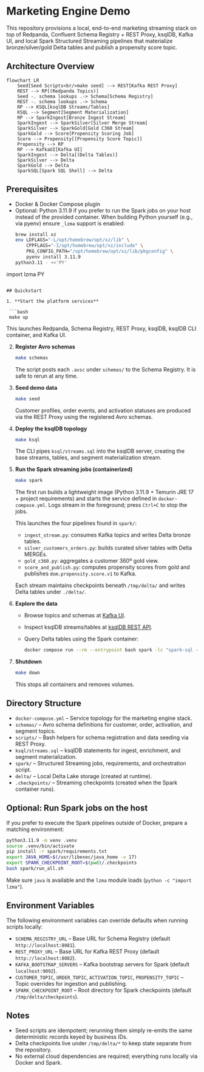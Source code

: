 # Marketing Engine Demo

This repository provisions a local, end-to-end marketing streaming stack on top of Redpanda, Confluent Schema Registry + REST Proxy, ksqlDB, Kafka UI, and local Spark Structured Streaming pipelines that materialize bronze/silver/gold Delta tables and publish a propensity score topic.

## Architecture Overview

```mermaid
flowchart LR
    Seed[Seed Scripts<br/>make seed] --> REST[Kafka REST Proxy]
    REST --> RP[(Redpanda Topics)]
    Seed -. schema lookups .-> Schema[Schema Registry]
    REST -. schema lookups .-> Schema
    RP --> KSQL[ksqlDB Streams/Tables]
    KSQL --> Segment[Segment Materialization]
    RP --> SparkIngest[Bronze Ingest Stream]
    SparkIngest --> SparkSilver[Silver Merge Stream]
    SparkSilver --> SparkGold[Gold C360 Stream]
    SparkGold --> Score[Propensity Scoring Job]
    Score --> Propensity[[Propensity Score Topic]]
    Propensity --> RP
    RP --> KafkaUI[Kafka UI]
    SparkIngest --> Delta[(Delta Tables)]
    SparkSilver --> Delta
    SparkGold --> Delta
    SparkSQL[Spark SQL Shell] --> Delta
```

## Prerequisites

- Docker & Docker Compose plugin
- Optional: Python 3.11.9 if you prefer to run the Spark jobs on your host instead of the provided container. When building Python yourself (e.g., via pyenv) ensure `_lzma` support is enabled:
  ```bash
  brew install xz
  env LDFLAGS="-L/opt/homebrew/opt/xz/lib" \
      CPPFLAGS="-I/opt/homebrew/opt/xz/include" \
      PKG_CONFIG_PATH="/opt/homebrew/opt/xz/lib/pkgconfig" \
      pyenv install 3.11.9
  python3.11 - <<'PY'
import lzma
PY
  ```

## Quickstart

1. **Start the platform services**

   ```bash
   make up
   ```

   This launches Redpanda, Schema Registry, REST Proxy, ksqlDB, ksqlDB CLI container, and Kafka UI.

2. **Register Avro schemas**

   ```bash
   make schemas
   ```

   The script posts each `.avsc` under `schemas/` to the Schema Registry. It is safe to rerun at any time.

3. **Seed demo data**

   ```bash
   make seed
   ```

   Customer profiles, order events, and activation statuses are produced via the REST Proxy using the registered Avro schemas.

4. **Deploy the ksqlDB topology**

   ```bash
   make ksql
   ```

   The CLI pipes `ksql/streams.sql` into the ksqlDB server, creating the base streams, tables, and segment materialization stream.

5. **Run the Spark streaming jobs (containerized)**

   ```bash
   make spark
   ```

   The first run builds a lightweight image (Python 3.11.9 + Temurin JRE 17 + project requirements) and starts the service defined in `docker-compose.yml`. Logs stream in the foreground; press `Ctrl+C` to stop the jobs.

   This launches the four pipelines found in `spark/`:

   - `ingest_stream.py`: consumes Kafka topics and writes Delta bronze tables.
   - `silver_customers_orders.py`: builds curated silver tables with Delta MERGEs.
   - `gold_c360.py`: aggregates a customer 360º gold view.
   - `score_and_publish.py`: computes propensity scores from gold and publishes `dom.propensity.score.v1` to Kafka.

   Each stream maintains checkpoints beneath `/tmp/delta/` and writes Delta tables under `./delta/`.

6. **Explore the data**

   - Browse topics and schemas at [Kafka UI](http://localhost:8080/).
   - Inspect ksqlDB streams/tables at [ksqlDB REST API](http://localhost:8088/).
   - Query Delta tables using the Spark container:

     ```bash
     docker compose run --rm --entrypoint bash spark -lc "spark-sql -e 'SELECT * FROM delta.`/workspace/delta/gold/c360`'"
     ```

7. **Shutdown**

   ```bash
   make down
   ```

   This stops all containers and removes volumes.

## Directory Structure

- `docker-compose.yml` – Service topology for the marketing engine stack.
- `schemas/` – Avro schema definitions for customer, order, activation, and segment topics.
- `scripts/` – Bash helpers for schema registration and data seeding via REST Proxy.
- `ksql/streams.sql` – ksqlDB statements for ingest, enrichment, and segment materialization.
- `spark/` – Structured Streaming jobs, requirements, and orchestration script.
- `delta/` – Local Delta Lake storage (created at runtime).
- `.checkpoints/` – Streaming checkpoints (created when the Spark container runs).

## Optional: Run Spark jobs on the host

If you prefer to execute the Spark pipelines outside of Docker, prepare a matching environment:

```bash
python3.11.9 -m venv .venv
source .venv/bin/activate
pip install -r spark/requirements.txt
export JAVA_HOME=$(/usr/libexec/java_home -v 17)
export SPARK_CHECKPOINT_ROOT=$(pwd)/.checkpoints
bash spark/run_all.sh
```

Make sure `java` is available and the `lzma` module loads (`python -c "import lzma"`).

## Environment Variables

The following environment variables can override defaults when running scripts locally:

- `SCHEMA_REGISTRY_URL` – Base URL for Schema Registry (default `http://localhost:8081`).
- `REST_PROXY_URL` – Base URL for Kafka REST Proxy (default `http://localhost:8082`).
- `KAFKA_BOOTSTRAP_SERVERS` – Kafka bootstrap servers for Spark (default `localhost:9092`).
- `CUSTOMER_TOPIC`, `ORDER_TOPIC`, `ACTIVATION_TOPIC`, `PROPENSITY_TOPIC` – Topic overrides for ingestion and publishing.
- `SPARK_CHECKPOINT_ROOT` – Root directory for Spark checkpoints (default `/tmp/delta/checkpoints`).

## Notes

- Seed scripts are idempotent; rerunning them simply re-emits the same deterministic records keyed by business IDs.
- Delta checkpoints live under `/tmp/delta/*` to keep state separate from the repository.
- No external cloud dependencies are required; everything runs locally via Docker and Spark.
